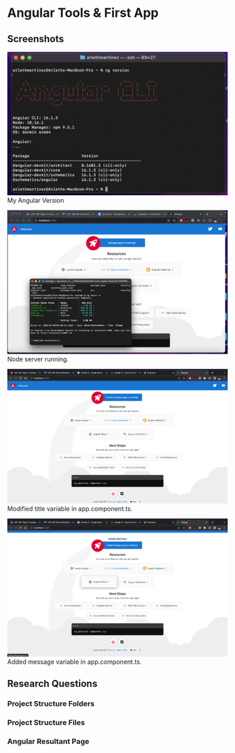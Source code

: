 # Angular Tools & First App

## Screenshots
![Angular_Version](AngularVersion.png)
My Angular Version

![Node_Server](NodeServer.png)
Node server running.

![Modified_Title](TitleChange.png)
Modified title variable in app.component.ts.

![Message_variable](MessageVariable.png)
Added message variable in app.component.ts.

## Research Questions

### Project Structure Folders

### Project Structure Files

### Angular Resultant Page
